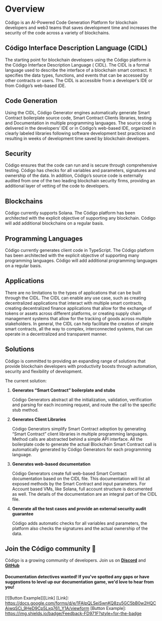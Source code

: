 # Overview

Código is an AI-Powered Code Generation Platform for blockchain developers and web3 teams that saves development time
and increases the security of the code across a variety of blockchains.

## Código Interface Description Language (CIDL)

The starting point for blockchain developers using the Código platform is the Código Interface Description Language (
CIDL). The CIDL is a formal language used to describe the interface of a blockchain smart contract. It specifies the
data types, functions, and events that can be accessed by other contracts or users. The CIDL is accessible from a
developer’s IDE or from Código’s web-based IDE.

## Code Generation

Using the CIDL, Código Generator engines automatically generate Smart Contract boilerplate source code, Smart Contract
Clients libraries, testing and Documentation in multiple programming languages. The source code is delivered in the
developers’ IDE or in Código’s web-based IDE, organized in clearly labeled libraries following software development best
practices and resulting in weeks of development time saved by blockchain developers.

## Security

Código ensures that the code can run and is secure through comprehensive testing. Código has checks for all variables
and parameters, signatures and ownership of the data. In addition, Código’s source code is externally audited from one
of the two leading blockchain security firms, providing an additional layer of vetting of the code to developers.

## Blockchains

Código currently supports Solana. The Código platform has been architected with the explicit objective of supporting any
blockchain. Código will add additional blockchains on a regular basis.

## Programming Languages

Código currently generates client code in TypeScript. The Código platform has been architected with the explicit
objective of supporting many programming languages. Código will add additional programming languages on a regular basis.

## Applications

There are no limitations to the types of applications that can be built through the CIDL. The CIDL can enable any use
case, such as creating decentralized applications that interact with multiple smart contracts, creating decentralized
finance applications that allow for the exchange of tokens or assets across different platforms, or creating supply
chain management systems that allow for the tracking of goods across multiple stakeholders. In general, the CIDL can
help facilitate the creation of simple smart contracts, all the way to complex, interconnected systems, that can operate
in a decentralized and transparent manner.

## Solutions

Código is committed to providing an expanding range of solutions that provide blockchain developers with productivity
boosts through automation, security and flexibility of development.

The current solution:

1. **Generates “Smart Contract” boilerplate and stubs**

   Código Generators abstract all the initialization, validation, verification and parsing for each incoming request,
   and route the call to the specific stub method.

2. **Generates Client Libraries**

   Código Generators simplify Smart Contract adoption by generating “Smart Contract” client libraries in multiple
   programming languages. Method calls are abstracted behind a simple API interface. All the boilerplate code to
   generate the actual Blockchain Smart Contract call is automatically generated by Código Generators for each
   programming language.

3. **Generates web-based documentation**

   Código Generators create full web-based Smart Contract documentation based on the CIDL file. This documentation will
   list all exposed methods by the Smart Contract and input parameters. For Account based VMs, like Solana, full account
   structure is documented as well. The details of the documentation are an integral part of the CIDL file.

4. **Generate all the test cases and provide an external security audit guarantee**

   Código adds automatic checks for all variables and parameters, the platform also checks the signatures and the actual
   ownership of the data.

## Join the Código community 💚

Código is a growing community of developers. Join us on
**[Discord](https://discord.gg/8XHQGS832k)**
and **[GitHub](https://github.com/Codigo-io)**

#### Documentation detectives wanted! If you've spotted any gaps or have suggestions to level up our documentation game, we'd love to hear from you!

[![Button Example]][Link]
[Link]: https://docs.google.com/forms/d/e/1FAIpQLSeiSwnKQ8zu5GC5bB0w2HQCAiwqSCi_9HeD9Cp5Lxq761_Y1A/viewform
[Button Example]: https://img.shields.io/badge/Feedback-FD971F?style=for-the-badge


